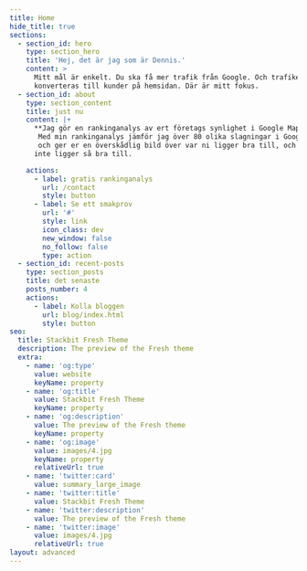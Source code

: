 ```yaml
---
title: Home
hide_title: true
sections:
  - section_id: hero
    type: section_hero
    title: 'Hej, det är jag som är Dennis.'
    content: >
      Mitt mål är enkelt. Du ska få mer trafik från Google. Och trafiken skall
      konverteras till kunder på hemsidan. Där är mitt fokus.
  - section_id: about
    type: section_content
    title: just nu
    content: |+
      **Jag gör en rankinganalys av ert företags synlighet i Google Maps.**
       Med min rankinganalys jämför jag över 80 olika slagningar i Google Maps
       och ger er en överskådlig bild över var ni ligger bra till, och var ni 
      inte ligger så bra till.

    actions:
      - label: gratis rankinganalys
        url: /contact
        style: button
      - label: Se ett smakprov
        url: '#'
        style: link
        icon_class: dev
        new_window: false
        no_follow: false
        type: action
  - section_id: recent-posts
    type: section_posts
    title: det senaste
    posts_number: 4
    actions:
      - label: Kolla bloggen
        url: blog/index.html
        style: button
seo:
  title: Stackbit Fresh Theme
  description: The preview of the Fresh theme
  extra:
    - name: 'og:type'
      value: website
      keyName: property
    - name: 'og:title'
      value: Stackbit Fresh Theme
      keyName: property
    - name: 'og:description'
      value: The preview of the Fresh theme
      keyName: property
    - name: 'og:image'
      value: images/4.jpg
      keyName: property
      relativeUrl: true
    - name: 'twitter:card'
      value: summary_large_image
    - name: 'twitter:title'
      value: Stackbit Fresh Theme
    - name: 'twitter:description'
      value: The preview of the Fresh theme
    - name: 'twitter:image'
      value: images/4.jpg
      relativeUrl: true
layout: advanced
---
```

